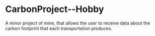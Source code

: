 # CarbonProject--Hobby

A minor project of mine, that allows the user to receive data about the carbon footprint that each transportation produces.
